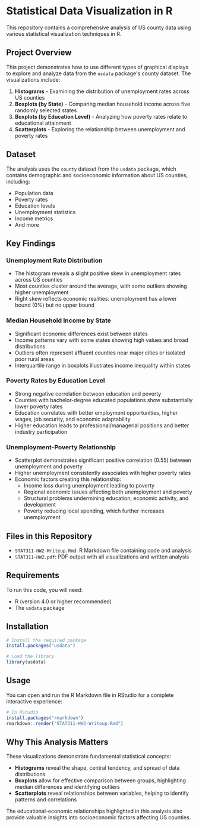 # Statistical Data Visualization in R

This repository contains a comprehensive analysis of US county data using various statistical visualization techniques in R.

## Project Overview

This project demonstrates how to use different types of graphical displays to explore and analyze data from the `usdata` package's county dataset. The visualizations include:

1. **Histograms** - Examining the distribution of unemployment rates across US counties
2. **Boxplots (by State)** - Comparing median household income across five randomly selected states
3. **Boxplots (by Education Level)** - Analyzing how poverty rates relate to educational attainment
4. **Scatterplots** - Exploring the relationship between unemployment and poverty rates

## Dataset

The analysis uses the `county` dataset from the `usdata` package, which contains demographic and socioeconomic information about US counties, including:
- Population data
- Poverty rates
- Education levels
- Unemployment statistics
- Income metrics
- And more

## Key Findings

### Unemployment Rate Distribution
- The histogram reveals a slight positive skew in unemployment rates across US counties
- Most counties cluster around the average, with some outliers showing higher unemployment
- Right skew reflects economic realities: unemployment has a lower bound (0%) but no upper bound

### Median Household Income by State
- Significant economic differences exist between states
- Income patterns vary with some states showing high values and broad distributions
- Outliers often represent affluent counties near major cities or isolated poor rural areas
- Interquartile range in boxplots illustrates income inequality within states

### Poverty Rates by Education Level
- Strong negative correlation between education and poverty
- Counties with bachelor-degree educated populations show substantially lower poverty rates
- Education correlates with better employment opportunities, higher wages, job security, and economic adaptability
- Higher education leads to professional/managerial positions and better industry participation

### Unemployment-Poverty Relationship
- Scatterplot demonstrates significant positive correlation (0.55) between unemployment and poverty
- Higher unemployment consistently associates with higher poverty rates
- Economic factors creating this relationship:
  - Income loss during unemployment leading to poverty
  - Regional economic issues affecting both unemployment and poverty
  - Structural problems undermining education, economic activity, and development
  - Poverty reducing local spending, which further increases unemployment

## Files in this Repository

- `STAT311-HW2-Writeup.Rmd`: R Markdown file containing code and analysis
- `STAT311-HW2.pdf`: PDF output with all visualizations and written analysis

## Requirements

To run this code, you will need:
- R (version 4.0 or higher recommended)
- The `usdata` package

## Installation

```R
# Install the required package
install.packages("usdata")

# Load the library
library(usdata)
```

## Usage

You can open and run the R Markdown file in RStudio for a complete interactive experience:

```R
# In RStudio
install.packages("rmarkdown")
rmarkdown::render("STAT311-HW2-Writeup.Rmd")
```

## Why This Analysis Matters

These visualizations demonstrate fundamental statistical concepts:

- **Histograms** reveal the shape, central tendency, and spread of data distributions
- **Boxplots** allow for effective comparison between groups, highlighting median differences and identifying outliers
- **Scatterplots** reveal relationships between variables, helping to identify patterns and correlations

The educational-economic relationships highlighted in this analysis also provide valuable insights into socioeconomic factors affecting US counties.
